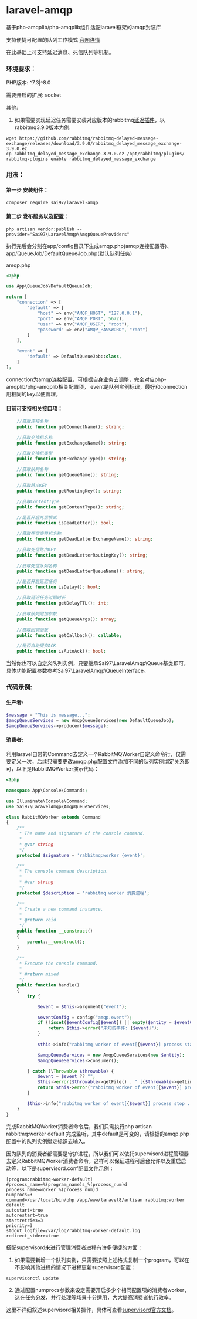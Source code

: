 # laravel-amqp
基于php-amqplib/php-amqplib组件适配laravel框架的amqp封装库


支持便捷可配置的队列工作模式 [官网详情](https://www.rabbitmq.com/getstarted.html)

在此基础上可支持延迟消息、死信队列等机制。

### 环境要求：
PHP版本: ^7.3|^8.0

需要开启的扩展: socket

其他: 
1. 如果需要实现延迟任务需要安装对应版本的rabbitmq[延迟插件](https://github.com/rabbitmq/rabbitmq-delayed-message-exchange/releases)，以rabbitmq3.9.0版本为例:
```
wget https://github.com/rabbitmq/rabbitmq-delayed-message-exchange/releases/download/3.9.0/rabbitmq_delayed_message_exchange-3.9.0.ez
cp rabbitmq_delayed_message_exchange-3.9.0.ez /opt/rabbitmq/plugins/
rabbitmq-plugins enable rabbitmq_delayed_message_exchange
```

### 用法：

#### 第一步 安装组件：
```
composer require sai97/laravel-amqp
```

#### 第二步 发布服务以及配置：
```
php artisan vendor:publish --provider="Sai97\LaravelAmqp\AmqpQueueProviders"
```
执行完后会分别在app/config目录下生成amqp.php(amqp连接配置等)、app/QueueJob/DefaultQueueJob.php(默认队列任务)

amqp.php

```php
<?php

use App\QueueJob\DefaultQueueJob;

return [
    "connection" => [
        "default" => [
            "host" => env("AMQP_HOST", "127.0.0.1"),
            "port" => env("AMQP_PORT", 5672),
            "user" => env("AMQP_USER", "root"),
            "password" => env("AMQP_PASSWORD", "root")
        ]
    ],

    "event" => [
        "default" => DefaultQueueJob::class,
    ]
];
```

connection为amqp连接配置，可根据自身业务去调整，完全对应php-amqplib/php-amqplib相关配置项，
event是队列实例标识，最好和connection用相同的key以便管理。

#### 目前可支持相关接口项：
```php
    //获取连接名称
    public function getConnectName(): string;

    //获取交换机名称
    public function getExchangeName(): string;

    //获取交换机类型
    public function getExchangeType(): string;

    //获取队列名称
    public function getQueueName(): string;

    //获取路由KEY
    public function getRoutingKey(): string;

    //获取ContentType
    public function getContentType(): string;

    //是否开启死信模式
    public function isDeadLetter(): bool;

    //获取死信交换机名称
    public function getDeadLetterExchangeName(): string;

    //获取死信路由KEY
    public function getDeadLetterRoutingKey(): string;

    //获取死信队列名称
    public function getDeadLetterQueueName(): string;

    //是否开启延迟任务
    public function isDelay(): bool;

    //获取延迟任务过期时长
    public function getDelayTTL(): int;

    //获取队列附加参数
    public function getQueueArgs(): array;

    //获取回调函数
    public function getCallback(): callable;

    //是否自动提交ACK
    public function isAutoAck(): bool;
```

当然你也可以自定义队列实例，只要继承Sai97\LaravelAmqp\Queue基类即可，具体功能配置参数参考Sai97\LaravelAmqp\QueueInterface。

### 代码示例:

#### 生产者:
```php
$message = "This is message...";
$amqpQueueServices = new AmqpQueueServices(new DefaultQueueJob);
$amqpQueueServices->producer($message);
```

#### 消费者:
利用laravel自带的Command去定义一个RabbitMQWorker自定义命令行，仅需要定义一次，后续只需要更改amqp.php配置文件添加不同的队列实例绑定关系即可，以下是RabbitMQWorker演示代码：
```php
<?php

namespace App\Console\Commands;

use Illuminate\Console\Command;
use Sai97\LaravelAmqp\AmqpQueueServices;

class RabbitMQWorker extends Command
{
    /**
     * The name and signature of the console command.
     *
     * @var string
     */
    protected $signature = 'rabbitmq:worker {event}';

    /**
     * The console command description.
     *
     * @var string
     */
    protected $description = 'rabbitmq worker 消费进程';

    /**
     * Create a new command instance.
     *
     * @return void
     */
    public function __construct()
    {
        parent::__construct();
    }

    /**
     * Execute the console command.
     *
     * @return mixed
     */
    public function handle()
    {
        try {

            $event = $this->argument("event");

            $eventConfig = config("amqp.event");
            if (!isset($eventConfig[$event]) || empty($entity = $eventConfig[$event])) {
                return $this->error("未知的事件: {$event}");
            }
            
            $this->info("rabbitmq worker of event[{$event}] process start ...");

            $amqpQueueServices = new AmqpQueueServices(new $entity);
            $amqpQueueServices->consumer();

        } catch (\Throwable $throwable) {
            $event = $event ?? "";
            $this->error($throwable->getFile() . " [{$throwable->getLine()}]");
            return $this->error("rabbitmq worker of event[{$event}] process error:{$throwable->getMessage()}");
        }

        $this->info("rabbitmq worker of event[{$event}] process stop ...");
    }
}

```
完成RabbitMQWorker消费者命令后，我们只需执行php artisan rabbitmq:worker default 完成监听，其中default是可变的，请根据的amqp.php配置中的队列实例绑定标识去输入。

因为队列的消费者都需要是守护进程，所以我们可以依托supervisord进程管理器去定义RabbitMQWorker消费者命令，这样可以保证进程可后台允许以及重启启动等，以下是supervisord.conf配置文件示例：
```
[program:rabbitmq-worker-default]
#process_name=%(program_name)s_%(process_num)d
process_name=worker_%(process_num)d
numprocs=3
command=/usr/local/bin/php /app/www/laravel8/artisan rabbitmq:worker default
autostart=true
autorestart=true
startretries=3
priority=3
stdout_logfile=/var/log/rabbitmq-worker-default.log
redirect_stderr=true
```
搭配supervisord来进行管理消费者进程有许多便捷的方面：
1. 如果需要新增一个队列实例，只需要按照上述格式复制一个program，可以在不影响其他进程的情况下进程更新supervisord配置：
```
supervisorctl update
```

2. 通过配置numprocs参数来设定需要开启多少个相同配置项的消费者worker，这在任务分发、并行处理等场景十分适用，大大提高消费者执行效率。

这里不详细叙述supervisord相关操作，具体可查看[supervisord官方文档](http://supervisord.org/introduction.html)。
